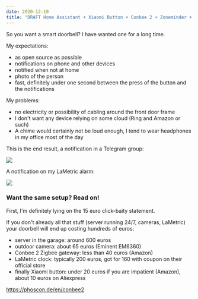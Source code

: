 ```yaml
---
date: 2020-12-10
title: "DRAFT Home Assistant + Xiaomi Button + Conbee 2 + Zoneminder + LaMetric + Telegram = a smart 15 euro doorbell"
---
```


So you want a smart doorbell? I have wanted one for a long time.

My expectations:

- as open source as possible
- notifications on phone and other devices
- notified when not at home
- photo of the person
- fast, definitely under one second between the press of the button and the notifications

My problems:

- no electricity or possibility of cabling around the front door frame
- I don't want any device relying on some cloud (Ring and Amazon or such)
- A chime would certainly not be loud enough, I tend to wear headphones in my office most of the day

This is the end result, a notification in a Telegram group:

![](https://blog.wains.be/images/doorbell/result.png)

A notification on my LaMetric alarm:

![](https://blog.wains.be/images/doorbell/lametric.png)

### Want the same setup? Read on!

First, I'm definitely lying on the 15 euro click-baity statement.

If you don't already all that stuff (server running 24/7, cameras, LaMetric) your doorbell will end up costing hundreds of euros:

- server in the garage: around 600 euros
- outdoor camera: about 65 euros (Eminent EM6360)
- Conbee 2 Zigbee gateway: less than 40 euros (Amazon)
- LaMetric clock: typically 200 euros, got for 160 with coupon on their official store
- finally Xiaomi button: under 20 euros if you are impatient (Amazon), about 10 euros on Aliexpress

https://phoscon.de/en/conbee2

